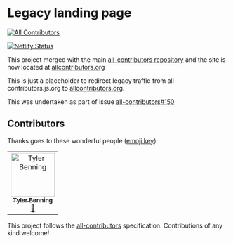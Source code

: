 # Legacy landing page
[![All Contributors](https://img.shields.io/badge/all_contributors-1-orange.svg?style=flat-square)](#contributors)

[![Netlify Status](https://api.netlify.com/api/v1/badges/4aaac634-0895-43f3-8cf2-5280538deb57/deploy-status)](https://app.netlify.com/sites/all-contributors-js-org/deploys)

This project merged with the main [all-contributors repository](https://github.com/all-contributors/all-contributors)
and the site is now located at [allcontributors.org](https://allcontributors.org)

This is just a placeholder to redirect legacy traffic from all-contributors.js.org to [allcontributors.org](allcontributors.org).

This was undertaken as part of issue [all-contributors#150](https://github.com/all-contributors/all-contributors/issues/150)

## Contributors

Thanks goes to these wonderful people ([emoji key](https://allcontributors.org/docs/en/emoji-key)):

<!-- ALL-CONTRIBUTORS-LIST:START - Do not remove or modify this section -->
<!-- prettier-ignore -->
<table><tr><td align="center"><a href="http://www.tylerbenning.com"><img src="https://avatars2.githubusercontent.com/u/7265547?v=4" width="100px;" alt="Tyler Benning"/><br /><sub><b>Tyler Benning</b></sub></a><br /><a href="#design-tbenning" title="Design">🎨</a></td></tr></table>

<!-- ALL-CONTRIBUTORS-LIST:END -->

This project follows the [all-contributors](https://github.com/all-contributors/all-contributors) specification. Contributions of any kind welcome!